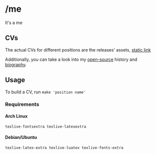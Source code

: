 # /me
It's a me

## CVs
The actual CVs for different positions are the releases' assets, [static link](https://github.com/Felixoid/slash-me/releases)

Additionally, you can take a look into my [open-source](./opensource.yaml) history and [biography](biography.yaml).

## Usage
To build a CV, run `make 'position name'`

### Requirements

#### Arch Linux
`texlive-fontsextra texlive-latexextra`

#### Debian/Ubuntu
`texlive-latex-extra texlive-luatex texlive-fonts-extra`
